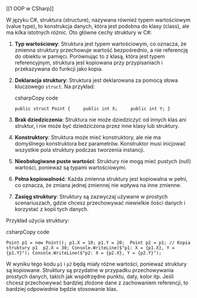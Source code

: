 [[1 OOP w CSharp]]

W języku C#, struktura (structure), nazywana również typem wartościowym (value type), to konstrukcja danych, która jest podobna do klasy (class), ale ma kilka istotnych różnic. Oto główne cechy struktury w C#:

1. **Typ wartościowy**: Struktura jest typem wartościowym, co oznacza, że zmienna struktury przechowuje wartość bezpośrednio, a nie referencję do obiektu w pamięci. Porównując to z klasą, która jest typem referencyjnym, struktura jest kopiowana przy przypisaniach i przekazywana do funkcji jako kopia.
    
2. **Deklaracja struktury**: Struktura jest deklarowana za pomocą słowa kluczowego `struct`. Na przykład:
    
    csharpCopy code
    
    `public struct Point {     public int X;     public int Y; }`
    
3. **Brak dziedziczenia**: Struktura nie może dziedziczyć od innych klas ani struktur, i nie może być dziedziczona przez inne klasy lub struktury.
    
4. **Konstruktory**: Struktura może mieć konstruktory, ale nie ma domyślnego konstruktora bez parametrów. Konstruktor musi inicjować wszystkie pola struktury podczas tworzenia instancji.
    
5. **Nieobsługiwane puste wartości**: Struktury nie mogą mieć pustych (null) wartości, ponieważ są typami wartościowymi.
    
6. **Pełna kopiowalność**: Każda zmienna struktury jest kopiowalna w pełni, co oznacza, że zmiana jednej zmiennej nie wpływa na inne zmienne.
    
7. **Zasięg struktury**: Struktury są zazwyczaj używane w prostych scenariuszach, gdzie chcesz przechowywać niewielkie ilości danych i korzystać z kopii tych danych.
    

Przykład użycia struktury:

csharpCopy code

`Point p1 = new Point(); p1.X = 10; p1.Y = 20;  Point p2 = p1; // Kopia struktury p1  p2.X = 30; Console.WriteLine($"p1: X = {p1.X}, Y = {p1.Y}"); Console.WriteLine($"p2: X = {p2.X}, Y = {p2.Y}");`

W wyniku tego kodu `p1` i `p2` będą miały różne wartości, ponieważ struktury są kopiowane. Struktury są przydatne w przypadku przechowywania prostych danych, takich jak współrzędne punktu, daty, kolor itp. Jeśli chcesz przechowywać bardziej złożone dane z zachowaniem referencji, to bardziej odpowiednie będzie stosowanie klas.








